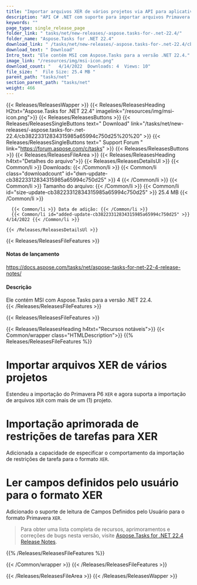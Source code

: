 ```yaml
---
title: "Importar arquivos XER de vários projetos via API para aplicativos C#, ASP.NET"
description: "API C# .NET com suporte para importar arquivos Primavera P6 XER de vários projetos, importação aprimorada de restrições de tarefas para XER, leitura de campos definidos pelo usuário para o formato XER."
keywords: ""
page_type: single_release_page
folder_link: " tasks/net/new-releases/-aspose.tasks-for-.net-22.4/"
folder_name: "Aspose.Tasks for .NET 22.4"
download_link: " /tasks/net/new-releases/-aspose.tasks-for-.net-22.4/cb38223312834315985a65994c750d25"
download_text: " Download"
Intro_text: "Ele contém MSI com Aspose.Tasks para a versão .NET 22.4."
image_link: "/resources/img/msi-icon.png"
download_count: "   4/14/2022  Downloads: 4  Views: 10"
file_size: "  File Size: 25.4 MB "
parent_path: "tasks/net"
section_parent_path: "tasks/net"
weight: 466
---
```


{{< Releases/ReleasesWapper >}}
{{< Releases/ReleasesHeading H2txt="Aspose.Tasks for .NET 22.4" imagelink="/resources/img/msi-icon.png">}}
{{< Releases/ReleasesButtons >}}
{{< Releases/ReleasesSingleButtons text=" Download" link="/tasks/net/new-releases/-aspose.tasks-for-.net-22.4/cb38223312834315985a65994c750d25%20%20" >}}
{{< Releases/ReleasesSingleButtons text=" Support Forum " link="https://forum.aspose.com/c/tasks" >}}
{{< Releases/ReleasesButtons >}}
{{< Releases/ReleasesFileArea >}}
{{< Releases/ReleasesHeading h4txt="Detalhes do arquivo">}}
{{< Releases/ReleasesDetailsUl >}}
{{< Common/li >}} Downloads: {{< /Common/li >}}
{{< Common/li class="downloadcount" id="dwn-update-cb38223312834315985a65994c750d25" >}} 4 {{< /Common/li >}}
{{< Common/li >}} Tamanho do arquivo: {{< /Common/li >}}
{{< Common/li id="size-update-cb38223312834315985a65994c750d25" >}} 25.4 MB {{< /Common/li >}}

      {{< Common/li >}} Data de adição: {{< /Common/li >}}
      {{< Common/li id="added-update-cb38223312834315985a65994c750d25" >}} 4/14/2022 {{< /Common/li >}}

    {{< /Releases/ReleasesDetailsUl >}}

{{< Releases/ReleasesFileFeatures >}}
<h4>Notas de lançamento</h4><div> <a href="https://docs.aspose.com/tasks/net/aspose-tasks-for-net-22-4-release-notes/">https://docs.aspose.com/tasks/net/aspose-tasks-for-net-22-4-release-notes/</a></div><h4> Descrição</h4><div class="HTMLDescription"> Ele contém MSI com Aspose.Tasks para a versão .NET 22.4.</div>
{{< /Releases/ReleasesFileFeatures >}}

{{< Releases/ReleasesFileFeatures >}}

{{< Releases/ReleasesHeading h4txt="Recursos notáveis">}}
{{< Common/wrapper class="HTMLDescription">}}
{{% Releases/ReleasesFileFeatures %}}

# Importar arquivos XER de vários projetos

Estendeu a importação do Primavera P6 `XER` e agora suporta a importação de arquivos `XER` com mais de um (1) projeto.

# Importação aprimorada de restrições de tarefas para XER

Adicionada a capacidade de especificar o comportamento da importação de restrições de tarefa para o formato `XER`.

# Ler campos definidos pelo usuário para o formato XER

Adicionado o suporte de leitura de Campos Definidos pelo Usuário para o formato Primavera `XER`.

> Para obter uma lista completa de recursos, aprimoramentos e correções de bugs nesta versão, visite [Aspose.Tasks for .NET 22.4 Release Notes](https://docs.aspose.com/tasks/net/aspose-tasks-for-net-22-4-release-notes/).

{{% /Releases/ReleasesFileFeatures %}}

{{< /Common/wrapper >}}
{{< /Releases/ReleasesFileFeatures >}}

{{< /Releases/ReleasesFileArea >}}
{{< /Releases/ReleasesWapper >}}

